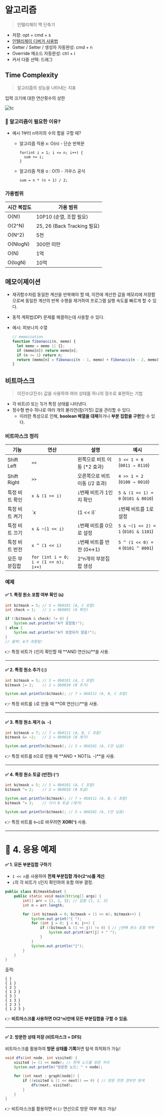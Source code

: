 # 알고리즘

> 인텔리제이 맥 단축기

- 저장: opt + cmd + s
- [인텔리제이 디버거 사용법](https://velog.io/@guri/%EC%9D%B8%ED%85%94%EB%A6%AC%EC%A0%9C%EC%9D%B4Intellij-%EB%94%94%EB%B2%84%EA%B1%B0-%EC%82%AC%EC%9A%A9%EB%B2%95-Debugging-%ED%95%98%EA%B8%B0)
- Getter / Setter / 생성자 자동완성: cmd + n
- Override 메소드 자동완성: ctrl + i
- 커서 다중 선택: 드래그

## Time Complexity

> 알고리즘의 성능을 나타내는 지표

입력 크기에 대한 연산횟수의 상한

![tc](https://blog.kakaocdn.net/dn/czdlMX/btsHp2WM2xA/IyvCPcMA9lIHQ2r6kwCkM0/img.png)

### 🧐 알고리즘이 필요한 이유?

- 예시
  1부터 n까지의 수의 합을 구할 때?

  - 알고리즘 적용 x: O(n) - 단순 반복문

    ```
    for(int i = 1; i <= n; i++) {
      sum += i;
    }
    ```

  - 알고리즘 적용 o : O(1) - 가우스 공식
    ```
    sum = n * (n + 1) / 2;
    ```

### 가용범위

| 시간 복잡도 | 가용 범위                   |
| ----------- | --------------------------- |
| O(N!)       | 10P10 (순열, 조합 필요)     |
| O(2^N)      | 25, 26 (Back Tracking 필요) |
| O(N^2)      | 5천                         |
| O(NlogN)    | 300만 미만                  |
| O(N)        | 1억                         |
| O(logN)     | 10억                        |

## 메모이제이션

- 재귀함수처럼 동일한 계산을 반복해야 할 때, 이전에 계산한 값을 메모리에 저장함으로써 동일한 계산의 반복 수행을 제거하여 프로그램 실행 속도를 빠르게 할 수 있다.

- 동적 계획법(DP) 문제를 해결하는데 사용할 수 있다.

- 예시: 피보나치 수열

  ```js
  // memoization
  function fibonacci(n, memo) {
    let memo = memo || {};
    if (memo[n]) return memo[n];
    if (n <= 1) return n;
    return (memo[n] = fibonacci(n - 1, memo) + fibonacci(n - 2, memo));
  }
  ```

## 비트마스크

> 이진수(2진수) 값을 사용하여 여러 상태를 하나의 정수로 표현하는 기법

- 각 비트(0 또는 1)가 특정 상태를 나타낸다.
- 정수형 변수 하나로 여러 개의 불리언(참/거짓) 값을 관리할 수 있다.
  - 이러한 특성으로 인해, **boolean 배열을 대체**하거나 **부분 집합을 구현**할 수 있다.

### 비트마스크 정리

| 기능           | 연산                                 | 설명                           | 예시                         |
|----------------|--------------------------------------|--------------------------------|------------------------------|
| Shift Left     | `<<`                                 | 왼쪽으로 비트 이동 (\*2 효과)  | `3 << 1 = 6` (`0011 → 0110`) |
| Shift Right    | `>>`                                 | 오른쪽으로 비트 이동 (/2 효과) | `4 >> 1 = 2` (`0100 → 0010`) |
| 특정 비트 확인 | `x & (1 << i)`                       | `i`번째 비트가 1인지 확인      | `5 & (1 << 1) = 0` (`0101 & 0010`) |
| 특정 비트 켜기 | `x | (1 << i)`                      | `i`번째 비트를 1로 설정      | `5 | (1 << 1) = 7` (`0101 | 0010`) |
| 특정 비트 끄기 | `x & ~(1 << i)`                     | `i`번째 비트를 0으로 설정      | `5 & ~(1 << 2) = 1` (`0101 & 1101`) |
| 특정 비트 반전 | `x ^ (1 << i)`                       | `i`번째 비트를 반전 (0↔1)      | `5 ^ (1 << 0) = 4` (`0101 ^ 0001`) |
| 모든 부분집합  | `for (int i = 0; i < (1 << n); i++)` | 2^n개의 부분집합 생성          |                              |

### 예제

#### ✅ **1. 특정 원소 포함 여부 확인 (`&`)**

```java
int bitmask = 5; // 5 = 0b0101 (A, C 포함)
int check = 1;   // 1 = 0b0001 (A 확인)

if ((bitmask & check) != 0) {
    System.out.println("A가 포함됨!");
} else {
    System.out.println("A가 포함되지 않음!");
}
// 출력: A가 포함됨!

```

👉 특정 비트가 `1`인지 확인할 때 **AND 연산(`&`)**을 사용.

---

#### ✅ **2. 특정 원소 추가 (`|`)**

```java
int bitmask = 5; // 5 = 0b0101 (A, C 포함)
bitmask |= 2;    // 2 = 0b0010 (B 추가)

System.out.println(bitmask); // 7 = 0b0111 (A, B, C 포함)

```

👉 특정 비트를 `1`로 만들 때 **OR 연산(`|`)**을 사용.

---

#### ✅ **3. 특정 원소 제거 (`& ~`)**

```java
int bitmask = 7; // 7 = 0b0111 (A, B, C 포함)
bitmask &= ~2;   // 2 = 0b0010 (B 제거)

System.out.println(bitmask); // 5 = 0b0101 (A, C만 남음)

```

👉 특정 비트를 `0`으로 만들 때 **AND + NOT(`& ~`)**을 사용.

---

#### ✅ **4. 특정 원소 토글 (반전) (`^`)**

```java
int bitmask = 5; // 5 = 0b0101 (A, C 포함)
bitmask ^= 2;    // 2 = 0b0010 (B 토글)

System.out.println(bitmask); // 7 = 0b0111 (A, B, C 포함)
bitmask ^= 2;    // 다시 B 토글 (제거)

System.out.println(bitmask); // 5 = 0b0101 (A, C만 남음)

```

👉 특정 비트를 `0↔1`로 바꾸려면 **XOR(`^`)** 사용.

---

# 📌 4. 응용 예제

#### ✅ **1. 모든 부분집합 구하기**

- `1 << n`을 사용하여 **전체 부분집합 개수(2^n)를 계산**.
- `i`의 각 비트가 `1`인지 확인하여 포함 여부 결정.

```java
public class BitmaskSubset {
    public static void main(String[] args) {
        int[] arr = {1, 2, 3}; // 집합 {1, 2, 3}
        int n = arr.length;

        for (int bitmask = 0; bitmask < (1 << n); bitmask++) {
            System.out.print("{ ");
            for (int j = 0; j < n; j++) {
                if ((bitmask & (1 << j)) != 0) { // j번째 원소 포함 여부
                    System.out.print(arr[j] + " ");
                }
            }
            System.out.println("}");
        }
    }
}

```

출력:

```
{ }
{ 1 }
{ 2 }
{ 1 2 }
{ 3 }
{ 1 3 }
{ 2 3 }
{ 1 2 3 }

```

👉 **비트마스크를 사용하면 O(2^n)만에 모든 부분집합을 구할 수 있음.**

---

#### ✅ **2. 방문한 상태 저장 (비트마스크 + DFS)**

비트마스크를 활용하여 **방문 상태를 기록**하면 탐색 최적화가 가능!

```java
void dfs(int node, int visited) {
    visited |= (1 << node); // 현재 노드를 방문 처리
    System.out.println("방문한 노드: " + node);

    for (int next : graph[node]) {
        if ((visited & (1 << next)) == 0) { // 방문 안한 경우만 탐색
            dfs(next, visited);
        }
    }
}

```

👉 비트마스크를 활용하면 `O(1)` 연산으로 방문 여부 체크 가능!
